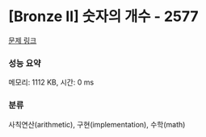 # [Bronze II] 숫자의 개수 - 2577 

[문제 링크](https://www.acmicpc.net/problem/2577) 

### 성능 요약

메모리: 1112 KB, 시간: 0 ms

### 분류

사칙연산(arithmetic), 구현(implementation), 수학(math)


